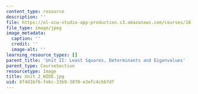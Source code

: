 ```yaml
---
content_type: resource
description: ''
file: https://ol-ocw-studio-app-production.s3.amazonaws.com/courses/18-06sc-linear-algebra-fall-2011/8f4d1bf6fe6c33b93070e3efc4cbb7df_Unit_2_WIDE.jpg
file_type: image/jpeg
image_metadata:
  caption: ''
  credit: ''
  image-alt: ''
learning_resource_types: []
parent_title: 'Unit II: Least Squares, Determinants and Eigenvalues'
parent_type: CourseSection
resourcetype: Image
title: Unit_2_WIDE.jpg
uid: 8f4d1bf6-fe6c-33b9-3070-e3efc4cbb7df
---
```

